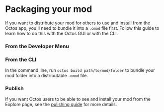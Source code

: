 # Packaging your mod

If you want to distribute your mod for others to use and install from the Octos app, you'll need to bundle it into a `.omod` file first. Follow this guide to learn how to do this with the Octos GUI or with the CLI.

### From the Developer Menu

### From the CLI
In the command line, run `octos build path/to/mod/folder` to bundle your mod folder into a distributable `.omod` file.

### Publish
If you want Octos users to be able to see and install your mod from the Explore page, see the [pulishing guide](https://underpig1.github.io/octos/docs/?t=publish) for more details.
